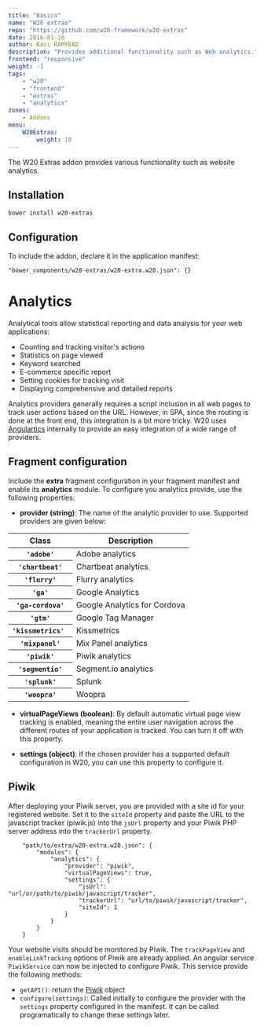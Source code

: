 ```yaml
---
title: "Basics"
name: "W20 extras"
repo: "https://github.com/w20-framework/w20-extras"
date: 2016-01-20
author: Kavi RAMYEAD
description: "Provides additional functionality such as Web analytics."
frontend: "responsive"
weight: -1
tags:
    - "w20"
    - "frontend"
    - "extras"
    - "analytics"
zones:
    - Addons
menu:
    W20Extras:
        weight: 10
---
```


The W20 Extras addon provides various functionality such as website analytics.

## Installation

```
bower install w20-extras
```

## Configuration

To include the addon, declare it in the application manifest:

```
"bower_components/w20-extras/w20-extra.w20.json": {}
```

# Analytics

Analytical tools allow statistical reporting and data analysis for your web applications:

- Counting and tracking visitor's actions
- Statistics on page viewed
- Keyword searched
- E-commerce specific report
- Setting cookies for tracking visit
- Displaying comprehensive and detailed reports

Analytics providers generally requires a script inclusion in all web pages to track user actions based on the URL. However, in SPA, since the routing is done
at the front end, this integration is a bit more tricky. W20 uses [Angulartics](http://luisfarzati.github.io/angulartics/) internally to provide an easy 
integration of a wide range of providers.

## Fragment configuration

Include the **extra** fragment configuration in your fragment manifest and enable its **analytics** module. To configure
you analytics provide, use the following properties:

- **provider (string)**: The name of the analytic provider to use. Supported providers are given below:

<div class="table-responsive">
    <table class="table table-bordered table-striped">
      <colgroup>
        <col class="col-xs-1">
        <col class="col-xs-7">
      </colgroup>
      <thead>
        <tr>
          <th>Class</th>
          <th>Description</th>
        </tr>
      </thead>
      <tbody>
        <tr>
          <th scope="row">
            <code>'adobe'</code>
          </th>
          <td> Adobe analytics</td>
        </tr>
        <tr>
          <th scope="row">
            <code>'chartbeat'</code>
          </th>
          <td>Chartbeat analytics  </td>
        </tr>
        <tr>
          <th scope="row">
            <code>'flurry'</code>
          </th>
          <td>Flurry analytics </td>
        </tr>
        <tr>
          <th scope="row">
            <code>'ga'</code>
          </th>
          <td>Google Analytics</td>
        </tr>
        <tr>
          <th scope="row">
            <code>'ga-cordova'</code>
          </th>
          <td> Google Analytics for Cordova</td>
        </tr>
        <tr>
          <th scope="row">
            <code>'gtm'</code>
          </th>
          <td> Google Tag Manager </td>
        </tr>
        <tr>
          <th scope="row">
            <code>'kissmetrics' </code>
          </th>
          <td> Kissmetrics </td>
        </tr>
        <tr>
          <th scope="row">
            <code>'mixpanel'</code>
          </th>
          <td> Mix Panel analytics </td>
        </tr>
        <tr>
          <th scope="row">
            <code>'piwik'</code>
          </th>
          <td> Piwik analytics </td>
        </tr>
        <tr>
          <th scope="row">
            <code>'segmentio'</code>
          </th>
          <td> Segment.io analytics </td>
        </tr>
        <tr>
          <th scope="row">
            <code>'splunk'</code>
          </th>
          <td> Splunk </td>
        </tr>
        <tr>
          <th scope="row">
            <code>'woopra'</code>
          </th>
          <td> Woopra </td>
        </tr>
      </tbody>
    </table>
  </div>
  
- **virtualPageViews (boolean)**: By default automatic virtual page view tracking is enabled, meaning the entire user navigation across the different routes
 of your application is tracked. You can turn it off with this property.

- **settings (object)**: If the chosen provider has a supported default configuration in W20, you can use this property to configure it.

## Piwik

After deploying your Piwik server, you are provided with a site id for your registered website. Set it to the `siteId` property and paste the URL to the
javascript tracker (piwik.js) into the `jsUrl` property and your Piwik PHP server address into the `trackerUrl` property. 

```
    "path/to/extra/w20-extra.w20.json": {
        "modules": {
            "analytics": {
                "provider": "piwik",
                "virtualPageViews": true,
                "settings": {
                    "jsUrl": "url/or/path/to/piwik/javascript/tracker",
                    "trackerUrl": "url/to/piwik/javascript/tracker",
                    "siteId": 1
                }
            }
        }
    }
```

Your website visits should be monitored by Piwik. The `trackPageView` and `enableLinkTracking` options of Piwik are already applied.
An angular service `PiwikService` can now be injected to configure Piwik. This service provide the following methods:

- `getAPI()`: return the [Piwik](http://developer.piwik.org/api-reference/tracking-javascript) object 
- `configure(settings)`: Called initially to configure the provider with the `settings` property configured in the manifest. It can be called programatically to 
   change these settings later.
   
